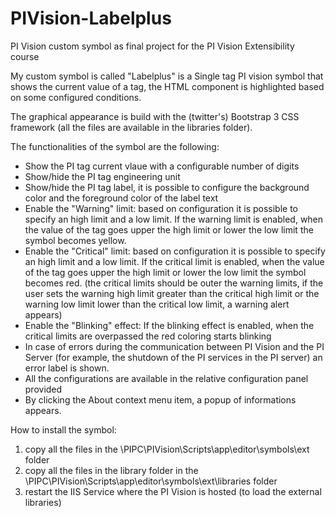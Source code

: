 # PIVision-Labelplus
PI Vision custom symbol as final project for the PI Vision Extensibility course

My custom symbol is called "Labelplus" is a Single tag PI vision symbol that shows the current value of a tag, the HTML component is highlighted based on some configured conditions. 

The graphical appearance is build with the (twitter's) Bootstrap 3 CSS framework (all the files are available in the libraries folder).

The functionalities of the symbol are the following:

 * Show the PI tag current vlaue with a configurable number of digits
 * Show/hide the PI tag engineering unit
 * Show/hide the PI tag label, it is possible to configure the background color and the foreground color of the label text
 * Enable the "Warning" limit: based on configuration it is possible to specify an high limit and a low limit. If the warning limit is enabled, when the value of the tag goes upper the high limit or lower the low limit the symbol becomes yellow.
 * Enable the "Critical" limit: based on configuration it is possible to specify an high limit and a low limit. If the critical limit is enabled, when the value of the tag goes upper the high limit or lower the low limit the symbol becomes red.  (the critical limits should be outer the warning limits, if the user sets the warning high limit greater than the critical high limit or the warning low limit lower than the critical low limit, a warning alert appears)
 * Enable the "Blinking" effect: If the blinking effect is enabled, when the critical limits are overpassed the red coloring starts blinking
 * In case of errors during the communication between PI Vision and the PI Server (for example, the shutdown of the PI services in the PI server) an error label is shown.
 * All the configurations are available in the relative configuration panel provided
 * By clicking the About context menu item, a popup of informations appears.


How to install the symbol:
 1. copy all the files in the \PIPC\PIVision\Scripts\app\editor\symbols\ext folder
 2. copy all the files in the library folder in the \PIPC\PIVision\Scripts\app\editor\symbols\ext\libraries folder
 3. restart the IIS Service where the PI Vision is hosted (to load the external libraries)
